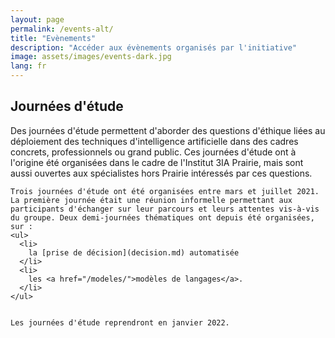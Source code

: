 ```yaml
---
layout: page
permalink: /events-alt/
title: "Evènements"
description: "Accéder aux évènements organisés par l'initiative"
image: assets/images/events-dark.jpg
lang: fr
---
```


<h2> Journées d'étude </h2>

<div class="row 200%>"
  <div class="6u 12u$(small)">
    Des journées d'étude permettent d'aborder des questions d'éthique liées au déploiement des techniques d'intelligence artificielle dans des cadres concrets, professionnels ou grand public. Ces journées d'étude ont à l'origine été organisées dans le cadre de l'Institut 3IA Prairie, mais sont aussi ouvertes aux spécialistes hors Prairie intéressés par ces questions.

    Trois journées d'étude ont été organisées entre mars et juillet 2021. La première journée était une réunion informelle permettant aux participants d'échanger sur leur parcours et leurs attentes vis-à-vis du groupe. Deux demi-journées thématiques ont depuis été organisées, sur :
    <ul>
      <li>
        la [prise de décision](decision.md) automatisée
      </li>
      <li>
        les <a href="/modeles/">modèles de langages</a>.
      </li>
    </ul>


    Les journées d'étude reprendront en janvier 2022.
  </div>
</div>
